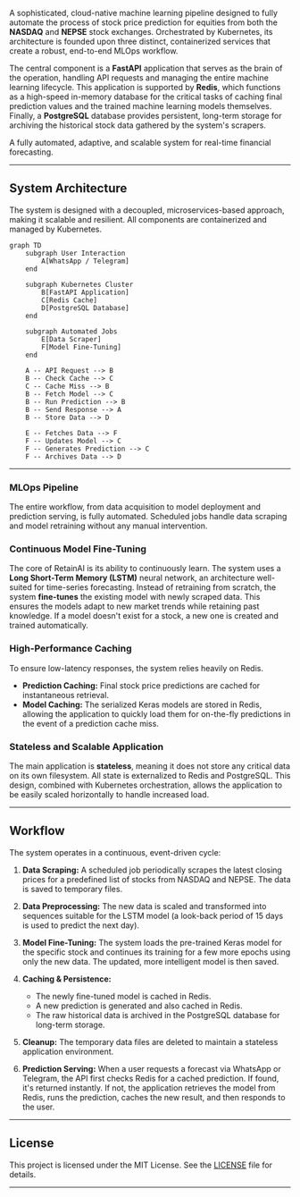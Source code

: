 
A sophisticated, cloud-native machine learning pipeline designed to fully automate the process of stock price prediction for equities from both the **NASDAQ** and **NEPSE** stock exchanges. Orchestrated by Kubernetes, its architecture is founded upon three distinct, containerized services that create a robust, end-to-end MLOps workflow.

The central component is a **FastAPI** application that serves as the brain of the operation, handling API requests and managing the entire machine learning lifecycle. This application is supported by **Redis**, which functions as a high-speed in-memory database for the critical tasks of caching final prediction values and the trained machine learning models themselves. Finally, a **PostgreSQL** database provides persistent, long-term storage for archiving the historical stock data gathered by the system's scrapers.

A fully automated, adaptive, and scalable system for real-time financial forecasting.

---

## System Architecture

The system is designed with a decoupled, microservices-based approach, making it scalable and resilient. All components are containerized and managed by Kubernetes.

```mermaid
graph TD
    subgraph User Interaction
        A[WhatsApp / Telegram]
    end

    subgraph Kubernetes Cluster
        B[FastAPI Application]
        C[Redis Cache]
        D[PostgreSQL Database]
    end

    subgraph Automated Jobs
        E[Data Scraper]
        F[Model Fine-Tuning]
    end

    A -- API Request --> B
    B -- Check Cache --> C
    C -- Cache Miss --> B
    B -- Fetch Model --> C
    B -- Run Prediction --> B
    B -- Send Response --> A
    B -- Store Data --> D

    E -- Fetches Data --> F
    F -- Updates Model --> C
    F -- Generates Prediction --> C
    F -- Archives Data --> D
```

---

### MLOps Pipeline
The entire workflow, from data acquisition to model deployment and prediction serving, is fully automated. Scheduled jobs handle data scraping and model retraining without any manual intervention.

### Continuous Model Fine-Tuning
The core of RetainAI is its ability to continuously learn. The system uses a **Long Short-Term Memory (LSTM)** neural network, an architecture well-suited for time-series forecasting. Instead of retraining from scratch, the system **fine-tunes** the existing model with newly scraped data. This ensures the models adapt to new market trends while retaining past knowledge. If a model doesn't exist for a stock, a new one is created and trained automatically.

### High-Performance Caching
To ensure low-latency responses, the system relies heavily on Redis.
- **Prediction Caching:** Final stock price predictions are cached for instantaneous retrieval.
- **Model Caching:** The serialized Keras models are stored in Redis, allowing the application to quickly load them for on-the-fly predictions in the event of a prediction cache miss.

### Stateless and Scalable Application
The main application is **stateless**, meaning it does not store any critical data on its own filesystem. All state is externalized to Redis and PostgreSQL. This design, combined with Kubernetes orchestration, allows the application to be easily scaled horizontally to handle increased load.

---

## Workflow

The system operates in a continuous, event-driven cycle:

1.  **Data Scraping:** A scheduled job periodically scrapes the latest closing prices for a predefined list of stocks from NASDAQ and NEPSE. The data is saved to temporary files.

2.  **Data Preprocessing:** The new data is scaled and transformed into sequences suitable for the LSTM model (a look-back period of 15 days is used to predict the next day).

3.  **Model Fine-Tuning:** The system loads the pre-trained Keras model for the specific stock and continues its training for a few more epochs using only the new data. The updated, more intelligent model is then saved.

4.  **Caching & Persistence:**
    - The newly fine-tuned model is cached in Redis.
    - A new prediction is generated and also cached in Redis.
    - The raw historical data is archived in the PostgreSQL database for long-term storage.

5.  **Cleanup:** The temporary data files are deleted to maintain a stateless application environment.

6.  **Prediction Serving:** When a user requests a forecast via WhatsApp or Telegram, the API first checks Redis for a cached prediction. If found, it's returned instantly. If not, the application retrieves the model from Redis, runs the prediction, caches the new result, and then responds to the user.

---

## License

This project is licensed under the MIT License. See the [LICENSE](LICENSE) file for details.

---